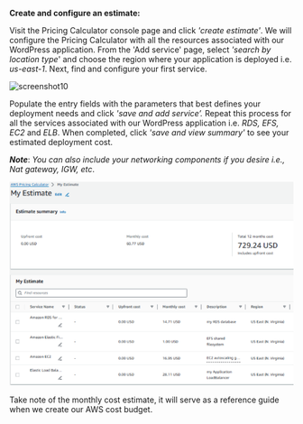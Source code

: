 ﻿**Create and configure an estimate:**

Visit the Pricing Calculator console page and click *'create estimate'*. We will configure the Pricing Calculator with all the resources associated with our WordPress application. From the 'Add service' page, select *'search by location type*' and choose the region where your application is deployed i.e. *us-east-1*. Next, find and configure your first service.

![screenshot10](./task1_images/config_estimate_image11.png)

Populate the entry fields with the parameters that best defines your deployment needs and click *'save and add service’.* Repeat this process for all the services associated with our WordPress application i.e. *RDS, EFS, EC2* and *ELB*. When completed, click *'save and view summary'* to see your estimated deployment cost.

***Note***: _You can also include your networking components if you desire i.e., Nat gateway, IGW, etc_.  

![screenshot11](./task1_images/config_estimate_image22.png)

Take note of the monthly cost estimate, it will serve as a reference guide when we create our AWS cost budget.



